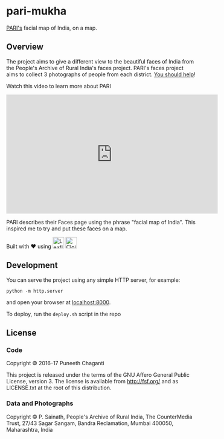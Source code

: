 # pari-mukha

[PARI's](https://ruralindiaonline.org/categories/faces/) facial map of India,
on a map.

## Overview

The project aims to give a different view to the beautiful faces of India from
the People's Archive of Rural India's faces project. PARI's faces project aims
to collect 3 photographs of people from each
district.
[You should help](https://ruralindiaonline.org/pages/send-us-photos-help-pari-capture-the-sheer-facial-diversity-of-the-indian-people/)!

Watch this video to learn more about PARI

<iframe width="560" height="315" src="https://www.youtube-nocookie.com/embed/wYp743XsOjo" frameborder="0" allowfullscreen></iframe>

PARI describes their Faces page using the phrase "facial map of India".  This
inspired me to try and put these faces on a map.

Built with ♥
using
<img src="http://leafletjs.com/docs/images/logo.png" alt="Leaflet" title="Leaflet" height="30"/>
<img height="30" src="https://clojure.org/images/clojure-logo-120b.png" alt="Clojure" title="Clojure"/>

## Development

You can serve the project using any simple HTTP server, for example:

    python -m http.server

and open your browser at [localhost:8000](http://localhost:8000/).

To deploy, run the `deploy.sh` script in the repo

## License

### Code

Copyright © 2016-17 Puneeth Chaganti

This project is released under the terms of the GNU Affero General Public
License, version 3.  The license is available from <http://fsf.org/> and as
LICENSE.txt at the root of this distribution.

### Data and Photographs

Copyright © P. Sainath, People's Archive of Rural India, The CounterMedia
Trust, 27/43 Sagar Sangam, Bandra Reclamation, Mumbai 400050, Maharashtra,
India
